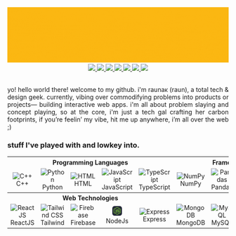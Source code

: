 <img src="https://github.com/raunnieo/raunnieo/blob/main/raunnieo.gif" alt="“hey, its raun here, welcome to my github” " title="“hey, its raun here, welcome to my github” "/>
<div align="justify">
<div align="center">
  <a href="https://www.linkedin.com/in/raunakmandil">
  <img src="https://img.shields.io/badge/Linkedin-%230d1117.svg?style=for-the-badge&logo=Linkedin&logoColor=%231DA1F2">
  </a>
  <a href="https://leetcode.com/u/raunnieo/">
  <img src="https://img.shields.io/badge/LeetCode-%230d1117?style=for-the-badge&logo=LeetCode&logoColor=FFA116">
  </a>
  <a href="https://auth.geeksforgeeks.org/user/raunnieo">
  <img src="https://img.shields.io/badge/GeeksforGeeks-%230d1117?style=for-the-badge&logo=geeksforgeeks&logoColor=298D46">
  </a>
  <a href="https://www.instagram.com/raunnieo">
  <img src="https://img.shields.io/badge/Instagram-%230d1117.svg?style=for-the-badge&logo=Instagram&logoColor=%23E4405F">
  </a>
  <a href="https://www.youtube.com/@raunnieo">
  <img src="https://img.shields.io/badge/YouTube-%230d1117?style=for-the-badge&logo=youtube&logoColor=FF0000">
  </a>
  <a href="mailto:raunak.raagee@gmail.com">
  <img src="https://img.shields.io/badge/Email-%230d1117?style=for-the-badge&logo=gmail&logoColor=D14836">
  </a>
  <a href="https://www.duolingo.com/profile/raunnieo">
  <img src="https://img.shields.io/badge/Duolingo-%230d1117?style=for-the-badge&logo=duolingo&logoColor=58CC02">
  </a>
  </div>
  <br>

  yo! hello world there! welcome to my github. i'm raunaĸ (raun), a total tech & design geek. currently, vibing over commodifying problems into products or projects— building interactive web apps. i'm all about problem slaying and concept playing, so at the core, i'm just a tech gal crafting her carbon footprints, if you’re feelin’ my vibe, hit me up anywhere, i’m all over the web ;)  

<h3>stuff I've played with and lowkey into.</h3>

<table align = center>
  <!-- Programming Languages -->
  <tr>
    <th colspan="5" align="center">Programming Languages</th>
    <th colspan="5" align="center">Frameworks and Libraries</th>
  </tr>
  <tr>
    <td align="center" width="22">
      <img src="https://techstack-generator.vercel.app/cpp-icon.svg" alt="C++" width="22" height="22" />
      <br>C++
    </td>
    <td align="center" width="22">
      <img src="https://techstack-generator.vercel.app/python-icon.svg" alt="Python" width="22" height="22" />
      <br>Python
    </td>
    <td align="center" width="22">
      <img src="https://skillicons.dev/icons?i=html" alt="HTML" width="22" height="22" />
      <br>HTML
    </td>
    <td align="center" width="22">
      <img src="https://skillicons.dev/icons?i=javascript" alt="JavaScript" width="22" height="22" />
      <br>JavaScript
    </td>
    <td align="center" width="22">
      <img src="https://skillicons.dev/icons?i=typescript" alt="TypeScript" width="22" height="22" />
      <br>TypeScript
    </td>
        <td align="center" width="22">
      <img src="https://github.com/marwin1991/profile-technology-icons/assets/76012086/4ec200c2-acdf-4c42-b419-cd49cba3d09f" alt="NumPy" width="22" height="22" />
      <br>NumPy
    </td>
    <td align="center" width="22">
      <img src="https://github.com/marwin1991/profile-technology-icons/assets/76012086/24b02d77-2f28-43c7-b5d6-e15e3395851b" alt="Pandas" width="22" height="22" />
      <br>Pandas
    </td>
    <td align="center" width="22">
      <img src="https://upload.wikimedia.org/wikipedia/commons/8/84/Matplotlib_icon.svg" alt="Matplotlib" width="22" height="22" />
      <br>Matplotlib
    </td>
    <td align="center" width="22">
      <img src="https://github.com/marwin1991/profile-technology-icons/assets/76012086/cbaed680-d3a4-4693-9de6-23cdf5345928" alt="PyGame" width="22" height="22" />
      <br>PyGame
    </td>
    <td align="center" width="22">
      <img src="https://user-images.githubusercontent.com/25181517/183914128-3fc88b4a-4ac1-40e6-9443-9a30182379b7.png" alt="Jupyter" width="22" height="22" />
      <br>Jupyter
    </td>
  </tr>

  <!-- Web Technologies -->
  <tr>
    <th colspan="5" align="center">Web Technologies</th>
    <th colspan="5" align="center">Other Tools</th>
  </tr>
  <tr>
    <td align="center" width="22">
      <img src="https://skillicons.dev/icons?i=react" alt="ReactJS" width="22" height="22" />
      <br>ReactJS
    </td>
    <td align="center" width="22">
      <img src="https://skillicons.dev/icons?i=tailwind" alt="Tailwind CSS" width="22" height="22" />
      <br>Tailwind 
    </td>
    <td align="center" width="22">
      <img src="https://skillicons.dev/icons?i=firebase" alt="Firebase" width="22" height="22" />
      <br>Firebase
    </td>
    <td align="center" width="22">
      <img src="https://github.com/tandpfun/skill-icons/blob/main/icons/NodeJS-Dark.svg" alt="NodeJs" width="22" height="22" />
      <br>NodeJs
    </td>
    <td align="center" width="22">
      <img src="https://skillicons.dev/icons?i=express" alt="Express" width="22" height="22" />
      <br>Express
    </td>
    <td align="center" width="22">
      <img src="https://skillicons.dev/icons?i=mongodb" alt="MongoDB" width="22" height="22" />
      <br>MongoDB
    </td>
    <td align="center" width="22">
      <img src="https://skillicons.dev/icons?i=mysql" alt="MySQL" width="22" height="22" />
      <br>MySQL
    </td>
    <td align="center" width="22">
      <img src="https://skillicons.dev/icons?i=notion" alt="Notion" width="22" height="22" />
      <br>Notion
    </td>
    <td align="center" width="22">
      <img src="https://skillicons.dev/icons?i=git" alt="Git" width="22" height="22" />
      <br>Git
    </td>
    <td align="center" width="22">
      <img src="https://skillicons.dev/icons?i=vercel" alt="Vercel" width="22" height="22" />
      <br>Vercel
    </td>
  </tr>
</table>




<p align="center"><img src="https://komarev.com/ghpvc/?username=raunnieo&style=flat-square&color=%230d1117" alt=""></p>

</div>
